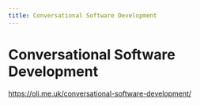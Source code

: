 ```yaml
---
title: Conversational Software Development
---
```


# Conversational Software Development

https://oli.me.uk/conversational-software-development/
